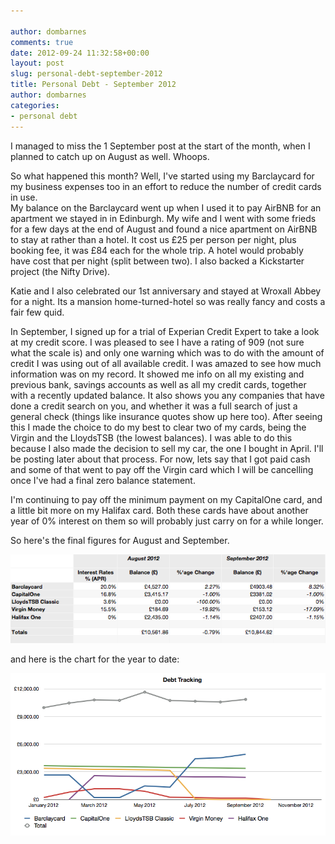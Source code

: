 ```yaml
---

author: dombarnes
comments: true
date: 2012-09-24 11:32:58+00:00
layout: post
slug: personal-debt-september-2012
title: Personal Debt - September 2012
author: dombarnes
categories:
- personal debt
---
```


I managed to miss the 1 September post at the start of the month, when I planned to catch up on August as well. Whoops.  

So what happened this month? Well, I've started using my Barclaycard for my business expenses too in an effort to reduce the number of credit cards in use.   
My balance on the Barclaycard went up when I used it to pay AirBNB for an apartment we stayed in in Edinburgh. My wife and I went with some frieds for a few days at the end of August and found a nice apartment on AirBNB to stay at rather than a hotel. It cost us £25 per person per night, plus booking fee, it was £84 each for the whole trip. A hotel would probably have cost that per night (split between two). I also backed a Kickstarter project (the Nifty Drive).   

Katie and I also celebrated our 1st anniversary and stayed at Wroxall Abbey for a night. Its a mansion home-turned-hotel so was really fancy and costs a fair few quid.  

In September, I signed up for a trial of Experian Credit Expert to take a look at my credit score. I was pleased to see I have a rating of 909 (not sure what the scale is) and only one warning which was to do with the amount of credit I was using out of all available credit. I was amazed to see how much information was on my record. It showed me info on all my existing and previous bank, savings accounts as well as all my credit cards, together with a recently updated balance. It also shows you any companies that have done a credit search on you, and whether it was a full search of just a general check (things like insurance quotes show up here too). After seeing this I made the choice to do my best to clear two of my cards, being the Virgin and the LloydsTSB (the lowest balances). I was able to do this because I also made the decision to sell my car, the one I bought in April. I'll be posting later about that process. For now, lets say that I got paid cash and some of that went to pay off the Virgin card which I will be cancelling once I've had a final zero balance statement.  

I'm continuing to pay off the minimum payment on my CapitalOne card, and a little bit more on my Halifax card. Both these cards have about another year of 0% interest on them so will probably just carry on for a while longer.  

So here's the final figures for August and September.  

![Debt Sept 2012](/assets/images/personal_debt/debt_sept_2012.png)  

and here is the chart for the year to date:  

![Chart Sept 2012](/assets/images/personal_debt/chart_sept_2012.png)
